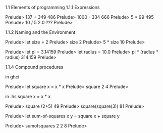 1.1 Elements of programming
1.1.1 Expressions


Prelude> 137 + 349
486
Prelude> 1000 - 334
666
Prelude> 5 * 99
495
Prelude> 10 / 5
2.0 ???
Prelude> 

1.1.2 Naming and the Environment

Prelude> let size = 2
Prelude> size
2
Prelude> 5 * size
10
Prelude>

Prelude> let pi = 3.14159
Prelude> let radius = 10.0
Prelude> pi * (radius * radius)
314.159
Prelude> 

1.1.4 Compound procedures

in ghci 

Prelude> let square x = x * x
Prelude> square 2
4
Prelude> 

in .hs 
square x = x * x


Prelude> square (2+5)
49
Prelude> square(square(3))
81
Prelude> 


Prelude> let sum-of-squares x y = square x + square y 

Prelude> sumofsquares 2 2
8
Prelude> 






